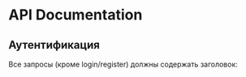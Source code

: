 # API Documentation

## Аутентификация

Все запросы (кроме login/register) должны содержать заголовок: 